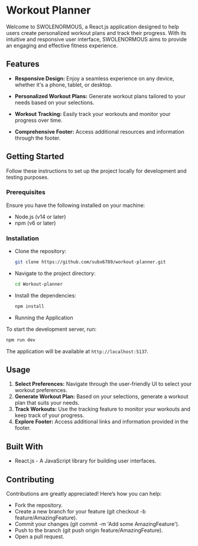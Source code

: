 # Workout Planner

Welcome to SWOLENORMOUS, a React.js application designed to help users create personalized workout plans and track their progress. With its intuitive and responsive user interface, SWOLENORMOUS aims to provide an engaging and effective fitness experience.

## Features

- **Responsive Design:** Enjoy a seamless experience on any device, whether it's a phone, tablet, or desktop.

- **Personalized Workout Plans:** Generate workout plans tailored to your needs based on your selections.

- **Workout Tracking:** Easily track your workouts and monitor your progress over time.

- **Comprehensive Footer:** Access additional resources and information through the footer.

## Getting Started

Follow these instructions to set up the project locally for development and testing purposes.

### Prerequisites

Ensure you have the following installed on your machine:

- Node.js (v14 or later)
- npm (v6 or later)
### Installation

- Clone the repository:
   ```sh
   git clone https://github.com/subx6789/workout-planner.git
   ```

- Navigate to the project directory:
   ```sh
   cd Workout-planner
   ```

- Install the dependencies:
   ```sh
   npm install
   ```

- Running the Application

To start the development server, run:
   ```sh
   npm run dev
   ```

The application will be available at `http://localhost:5137`.

## Usage

1. **Select Preferences:** Navigate through the user-friendly UI to select your workout preferences.
2. **Generate Workout Plan:** Based on your selections, generate a workout plan that suits your needs.
3. **Track Workouts:** Use the tracking feature to monitor your workouts and keep track of your progress.
4. **Explore Footer:** Access additional links and information provided in the footer.

## Built With

- React.js - A JavaScript library for building user interfaces.

## Contributing

Contributions are greatly appreciated! Here’s how you can help:

- Fork the repository.
- Create a new branch for your feature (git checkout -b feature/AmazingFeature).
- Commit your changes (git commit -m 'Add some AmazingFeature').
- Push to the branch (git push origin feature/AmazingFeature).
- Open a pull request.
